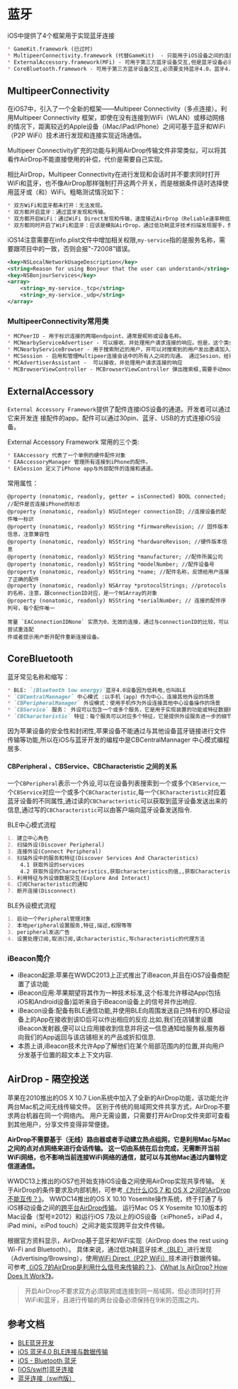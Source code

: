 # 蓝牙
iOS中提供了4个框架用于实现蓝牙连接
```markdown
* GameKit.framework (已过时)
* MultipeerConnectivity.framework (代替GameKit)  - 只能用于iOS设备之间的连接,从iOS7开始引入,主要用于非联网状态下,通过wifi或者蓝牙进行文件共享(仅限于沙盒的文件),多用于附近无网聊天
* ExternalAccessory.framework(MFi) - 可用于第三方蓝牙设备交互,但是蓝牙设备必须经过苹果MFi认证(国内很少)
* CoreBluetooth.framework - 可用于第三方蓝牙设备交互,必须要支持蓝牙4.0，蓝牙4.0以低功耗著称,一般也叫BLE`（Bluetooth Low Energy）`。目前应用比较多的案例:运动手环,嵌入式设备,智能家居
```

## MultipeerConnectivity
在iOS7中，引入了一个全新的框架——Multipeer Connectivity（多点连接）。利用Multipeer Connectivity 框架，即使在没有连接到WiFi（WLAN）或移动网络的情况下，距离较近的Apple设备（iMac/iPad/iPhone）之间可基于蓝牙和WiFi（P2P WiFi）技术进行发现和连接实现近场通信。

Multipeer Connectivity扩充的功能与利用AirDrop传输文件非常类似，可以将其看作AirDrop不能直接使用的补偿，代价是需要自己实现。

相比AirDrop，Multipeer Connectivity在进行发现和会话时并不要求同时打开WiFi和蓝牙，也不像AirDrop那样强制打开这两个开关，而是根据条件适时选择使用蓝牙或（和）WiFi。粗略测试情况如下：
```markdown
* 双方WiFi和蓝牙都未打开：无法发现。
* 双方都开启蓝牙：通过蓝牙发现和传输。
* 双方都开启WiFi：通过WiFi Direct发现和传输，速度接近AirDrop（Reliable速率稍低），不知道同一WLAN下是否优先走局域网？
* 双方都同时开启了WiFi和蓝牙：应该是模拟AirDrop，通过低功耗蓝牙技术扫描发现握手，然后通过WiFi Direct传输。
```
iOS14注意需要在info.plist文件中增加相关权限,`my-service`指的是服务名称，需要跟项目中的一致，否则会报"-72008”错误。
```xml
<key>NSLocalNetworkUsageDescription</key>
<string>Reason for using Bonjour that the user can understand</string>
<key>NSBonjourServices</key>
<array>
    <string>_my-service._tcp</string>
    <string>_my-service._udp</string>
</array>
```

### MultipeerConnectivity常用类
```markdown
* MCPeerID - 用于标识连接的两端endpoint，通常是昵称或设备名称。
* MCNearbyServiceAdvertiser - 可以接收，并处理用户请求连接的响应。但是，这个类会有回调，告知有用户要与您的设备连接，然后可以自定义提示框，以及自定义连接处理。
* MCNearbyServiceBrowser - 用于搜索附近的用户，并可以对搜索到的用户发出邀请加入某个会话中。 主线程`（com.apple.main-thread(serial)）`创建MCNearbyServiceBrowser并启动`startBrowsingForPeers`。 `MCNearbyServiceBrowserDelegate`异步回调（foundPeer/lostPeer）切换回主线程。 主线程创建MCSession并启动invitePeer。
* MCSession - 启用和管理Multipeer连接会话中的所有人之间的沟通。 通过Sesion，给别人发送数据 注意，peerID并不具备设备识别属性。 类似TCP链接中的socket。创建MCSession时，需指定自身MCPeerID，类似bind。 为避免频繁的会话数据通知阻塞主线程
* MCAdvertiserAssistant -  可以接收，并处理用户请求连接的响应
* MCBrowserViewController - MCBrowserViewController 弹出搜索框,需要手动modal,继承自UIViewController，提供了基本的UI应用框架
```

## ExternalAccessory
`External Accessory Framework`提供了配件连接iOS设备的通道。开发者可以通过它来开发连
接配件的app。配件可以通过30pin、蓝⽛、USB的⽅式连接iOS设备。

External Accessory Framework 常用的三个类:
```markdown
* EAAccessory 代表了⼀个单例的硬件配件对象
* EAAccessoryManager 管理所有连接到iPhone的配件。
* EASession 定义了iPhone app与外部配件的连接和通道。
```
常用属性：
```objc
@property (nonatomic, readonly, getter = isConnected) BOOL connected; //配件是否连接iPhone的标志 
@property (nonatomic, readonly) NSUInteger connectionID; //连接设备的配件唯⼀标识 
@property (nonatomic, readonly) NSString *firmwareRevision; // 固件版本信息，注意兼容性 
@property (nonatomic, readonly) NSString *hardwareRevison; //硬件版本信息
@property (nonatomic, readonly) NSString *manufacturer; //配件所属公司
@property (nonatomic, readonly) NSString *modelNumber; //配件设备号
@property (nonatomic, readonly) NSString *name; //配件名称，反馈给⽤户连接了正确的配件
@property (nonatomic, readonly) NSArray *protocolStrings; //protocols的名称，注意，跟connectionID对应，是⼀个NSArray的对象 
@property (nonatomic, readonly) NSString *serialNumber; // 连接的配件序列号，每个配件唯⼀ 

常量 `EAConnectionIDNone` 实质为0，⽆效的连接，通过与connectionID的⽐较，可以尝试重连配
件或者提⽰⽤户断开配件重新连接设备。
```

## CoreBluetooth
蓝牙常见名称和缩写：
```markdown
* BLE: `(Bluetooth low energy)`蓝牙4.0设备因为低耗电,也叫BLE
* `CBCentralMannager` 中心模式 :以手机（app）作为中心，连接其他外设的场景     
* `CBPeripheralManager` 外设模式：使用手机作为外设连接其他中心设备操作的场景
* `CBService` 服务： 外设可以包含一个或多个服务，它是用于实现装置的功能或特征数据相关联的行为集合。
* `CBCharacteristic` 特征：每个服务可以对应多个特征，它是提供外设服务进一步的细节。
```
因为苹果设备的安全性和封闭性,苹果设备不能通过与其他设备蓝牙链接进行文件传输等功能,所以在iOS与蓝牙开发的编程中是CBCentralMannager 中心模式编程居多.

#### CBPeripheral 、CBService、CBCharacteristic 之间的关系
一个`CBPeripheral`表示一个外设,可以在设备列表搜索到一个或多个`CBService`,一个`CBService`对应一个或多个`CBCharacteristic`,每一个`CBCharacteristic`对应着蓝牙设备的不同属性,通过读的`CBCharacteristic`可以获取到蓝牙设备发送出来的信息,通过写的`CBCharacteristic`可以由客户端向蓝牙设备发送指令.


BLE中心模式流程
```markdown
1. 建立中心角色
2. 扫描外设(Discover Peripheral)
3. 连接外设(Connect Peripheral)
4. 扫描外设中的服务和特征(Discover Services And Characteristics)
    4.1 获取外设的services
    4.2 获取外设的Characteristics,获取characteristics的值,,获取Characteristics的Descriptor和Descriptor的值
5. 利用特征与外设做数据交互(Explore And Interact)
6. 订阅Characteristic的通知
7. 断开连接(Disconnect)
```

BLE外设模式流程
```markdown
1. 启动一个Peripheral管理对象
2. 本地peripheral设置服务,特征,描述,权限等等
3. peripheral发送广告
4. 设置处理订阅,取消订阅,读characteristic,写characteristic的代理方法
```

### iBeacon简介
* iBeacon起源:苹果在WWDC2013上正式推出了iBeacon,并且在iOS7设备商配置了该功能
* iBeacon应用:苹果期望将其作为一种技术标准,这个标准允许移动App(包括iOS和Android设备)监听来自于iBeacon设备上的信号并作出响应.
* iBeacon设备:配备有BLE通信功能,并使用BLE向周围发送自己特有的ID,移动设备上的App在接收到该ID后可以作出相应的反应.比如,我们在店铺里设置iBeacon发射器,便可以让应用接收到信息并将这一信息通知给服务器,服务器向我们的App返回与该店铺相关的产品或折扣信息.
* 本质上讲,iBeacon技术允许App了解他们在某个局部范围内的位置,并向用户分发基于位置的超文本上下文内容.


## AirDrop - 隔空投送
苹果在2010推出的OS X 10.7 Lion系统中加入了全新的AirDrop功能，该功能允许两台Mac机之间无线传输文件。 区别于传统的局域网文件共享方式，AirDrop不要求两台机器在同一个网络内。 用户无需设置，只需要打开AirDrop文件夹即可查看到其他用户，分享文件变得非常便捷。

**AirDrop不需要基于（无线）路由器或者手动建立热点组网，它是利用Mac与Mac之间的点对点网络来进行会话传输。 这一切由系统在后台完成，无需断开当前WiFi网络，也不影响当前连接WiFi网络的通信，就可以与其他Mac通过内置特定信道通信。**

WWDC13上推出的iOS7也开始支持iOS设备之间使用AirDrop实现共享传输。 关于AirDrop的条件要求及内部机制，可参考[《为什么iOS 7 和 OS X 之间的AirDrop 不能互传？》](https://www.zhihu.com/question/21681429)。 WWDC14推出的OS X 10.10 Yosemite操作系统，终于打通了与iOS移动设备之间的[跨平台AirDrop传输](https://support.apple.com/zh-cn/HT204144)。 运行Mac OS X Yosemite 10.10版本的Mac设备（型号≥2012）和运行iOS 7及以上的iOS设备（≥iPhone5，≥iPad 4，iPad mini，≥iPod touch）之间才能实现跨平台文件传输。

根据官方资料显示，AirDrop基于蓝牙和WiFi实现（AirDrop does the rest using Wi-Fi and Bluetooth）。 具体来说，通过低功耗蓝牙技术[（BLE）](https://www.warski.org/blog/2014/01/how-ibeacons-work/)进行发现（Advertising/Browsing），使用[WiFi Direct（P2P WiFi）](https://www.xuebuyuan.com/539020.html)技术进行数据传输。 可参考[《iOS 7的AirDrop是利用什么信号来传输的？》](https://www.zhihu.com/question/21189545)、[《What Is AirDrop? How Does It Work?》](https://www.lifewire.com/what-is-airdrop-how-does-it-work-1994512)。

>开启AirDrop不要求双方必须联网或连接到同一局域网，但必须同时打开WiFi和蓝牙，且进行传输的两台设备必须保持在9米的范围之内。

## 参考文档
* [BLE蓝牙开发](https://forgetsou.github.io/2020/10/23/macOS-BLE%E8%93%9D%E7%89%994-0%E5%BC%80%E5%8F%91/)
* [iOS 蓝牙4.0 BLE连接与数据传输](https://www.jianshu.com/p/22b0e16c4cfb)
* [iOS - Bluetooth 蓝牙](https://www.cnblogs.com/nelsen-chen/p/9018451.html)
* [[iOS/swift]蓝牙连接](https://segmentfault.com/a/1190000022153127)
* [蓝牙连接（swift版）](https://michaellynx.github.io/bluetooth-for-swift/)